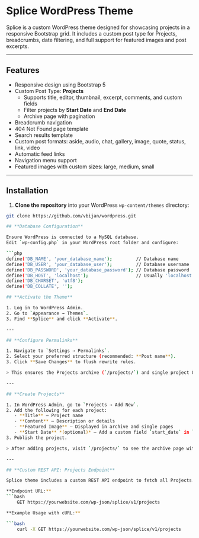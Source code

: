 # Splice WordPress Theme

Splice is a custom WordPress theme designed for showcasing projects in a responsive Bootstrap grid. It includes a custom post type for Projects, breadcrumbs, date filtering, and full support for featured images and post excerpts.

---
## **Features**

- Responsive design using Bootstrap 5
- Custom Post Type: **Projects**
  - Supports title, editor, thumbnail, excerpt, comments, and custom fields
  - Filter projects by **Start Date** and **End Date**
  - Archive page with pagination
- Breadcrumb navigation
- 404 Not Found page template
- Search results template
- Custom post formats: aside, audio, chat, gallery, image, quote, status, link, video
- Automatic feed links
- Navigation menu support
- Featured images with custom sizes: large, medium, small

---
## **Installation**

1. **Clone the repository** into your WordPress `wp-content/themes` directory:

```bash
git clone https://github.com/vbijan/wordpress.git

## **Database Configuration**

Ensure WordPress is connected to a MySQL database.  
Edit `wp-config.php` in your WordPress root folder and configure:

```php
define('DB_NAME', 'your_database_name');         // Database name
define('DB_USER', 'your_database_user');         // Database username
define('DB_PASSWORD', 'your_database_password'); // Database password
define('DB_HOST', 'localhost');                  // Usually 'localhost'
define('DB_CHARSET', 'utf8');
define('DB_COLLATE', '');

## **Activate the Theme**

1. Log in to WordPress Admin.  
2. Go to `Appearance → Themes`.  
3. Find **Splice** and click **Activate**.

---

## **Configure Permalinks**

1. Navigate to `Settings → Permalinks`.  
2. Select your preferred structure (recommended: **Post name**).  
3. Click **Save Changes** to flush rewrite rules.  

> This ensures the Projects archive (`/projects/`) and single project URLs work correctly.

---

## **Create Projects**

1. In WordPress Admin, go to `Projects → Add New`.  
2. Add the following for each project:
   - **Title** – Project name  
   - **Content** – Description or details  
   - **Featured Image** – Displayed in archive and single pages  
   - **Start Date** *(optional)* – Add a custom field `start_date` in `YYYY-MM-DD` format for filtering  
3. Publish the project.  

> After adding projects, visit `/projects/` to see the archive page with Bootstrap grid and optional date filtering.

---

## **Custom REST API: Projects Endpoint**

Splice theme includes a custom REST API endpoint to fetch all Projects.

**Endpoint URL:**
```bash
    GET https://yourwebsite.com/wp-json/splice/v1/projects

**Example Usage with cURL:**

```bash
    curl -X GET https://yourwebsite.com/wp-json/splice/v1/projects

